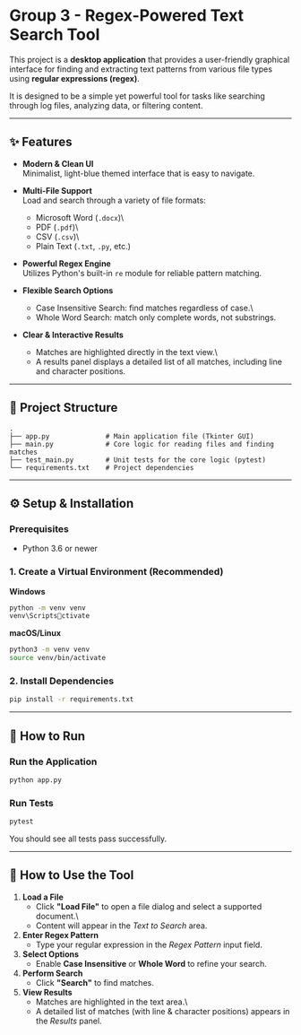 # Group 3 - Regex-Powered Text Search Tool

This project is a **desktop application** that provides a user-friendly
graphical interface for finding and extracting text patterns from
various file types using **regular expressions (regex)**.

It is designed to be a simple yet powerful tool for tasks like searching
through log files, analyzing data, or filtering content.

------------------------------------------------------------------------

## ✨ Features

-   **Modern & Clean UI**\
    Minimalist, light-blue themed interface that is easy to navigate.

-   **Multi-File Support**\
    Load and search through a variety of file formats:

    -   Microsoft Word (`.docx`)\
    -   PDF (`.pdf`)\
    -   CSV (`.csv`)\
    -   Plain Text (`.txt`, `.py`, etc.)

-   **Powerful Regex Engine**\
    Utilizes Python's built-in `re` module for reliable pattern
    matching.

-   **Flexible Search Options**

    -   Case Insensitive Search: find matches regardless of case.\
    -   Whole Word Search: match only complete words, not substrings.

-   **Clear & Interactive Results**

    -   Matches are highlighted directly in the text view.\
    -   A results panel displays a detailed list of all matches,
        including line and character positions.

------------------------------------------------------------------------

## 📂 Project Structure

    .
    ├── app.py              # Main application file (Tkinter GUI)
    ├── main.py             # Core logic for reading files and finding matches
    ├── test_main.py        # Unit tests for the core logic (pytest)
    └── requirements.txt    # Project dependencies

------------------------------------------------------------------------

## ⚙️ Setup & Installation

### Prerequisites

-   Python 3.6 or newer

### 1. Create a Virtual Environment (Recommended)

**Windows**

``` bash
python -m venv venv
venv\Scriptsctivate
```

**macOS/Linux**

``` bash
python3 -m venv venv
source venv/bin/activate
```

### 2. Install Dependencies

``` bash
pip install -r requirements.txt
```

------------------------------------------------------------------------

## 🚀 How to Run

### Run the Application

``` bash
python app.py
```

### Run Tests

``` bash
pytest
```

You should see all tests pass successfully.

------------------------------------------------------------------------

## 📖 How to Use the Tool

1.  **Load a File**
    -   Click **"Load File"** to open a file dialog and select a
        supported document.\
    -   Content will appear in the *Text to Search* area.
2.  **Enter Regex Pattern**
    -   Type your regular expression in the *Regex Pattern* input field.
3.  **Select Options**
    -   Enable **Case Insensitive** or **Whole Word** to refine your
        search.
4.  **Perform Search**
    -   Click **"Search"** to find matches.
5.  **View Results**
    -   Matches are highlighted in the text area.\
    -   A detailed list of matches (with line & character positions)
        appears in the *Results* panel.
